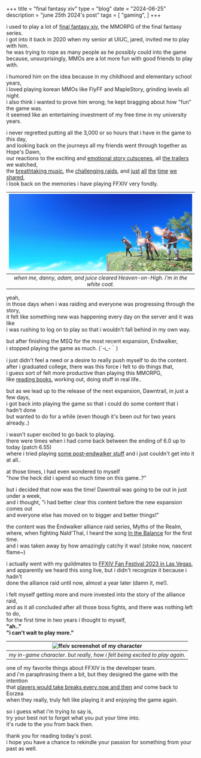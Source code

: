 +++
title = "final fantasy xiv"
type = "blog"
date = "2024-06-25"
description = "june 25th 2024's post"
tags = [
    "gaming",
]
+++

i used to play a lot of [final fantasy xiv](https://na.finalfantasyxiv.com/), the MMORPG of the final fantasy series.\
i got into it back in 2020 when my senior at UIUC, jared, invited me to play with him.\
he was trying to rope as many people as he possibly could into the game\
because, unsurprisingly, MMOs are a lot more fun with good friends to play with.

i humored him on the idea because in my childhood and elementary school years,\
i loved playing korean MMOs like FlyFF and MapleStory, grinding levels all night.\
i also think i wanted to prove him wrong; he kept bragging about how "fun" the game was.\
it seemed like an entertaining investment of my free time in my university years.

i never regretted putting all the 3,000 or so hours that i have in the game to this day,\
and looking back on the journeys all my friends went through together as Hope's Dawn,\
our reactions to the exciting and [emotional story cutscenes](https://ffxiv.consolegameswiki.com/wiki/The_Parting_Glass), all [the trailers](https://www.youtube.com/watch?v=4phUCJlomPo) we watched,\
the [breathtaking music](https://www.youtube.com/watch?v=BFGw1RI0Kts), the [challenging raids](https://ffxiv.consolegameswiki.com/wiki/Eden%27s_Promise_(Savage)), and [just](/images/me-n-rink.png) [all](/images/first-raid.png) [the](/images/e9s.png) [time](/images/e10s.png) [we](/images/e11s.png) [shared](/images/e12s-clear.png),\
i look back on the memories i have playing FFXIV very fondly.

| ![ffxiv screenshot of a dungeon](/images/hoh.png) | 
|:--:| 
| *when me, danny, adam, and juice cleared Heaven-on-High. i'm in the white coat.* |

yeah,\
in those days when i was raiding and everyone was progressing through the story,\
it felt like something new was happening every day on the server and it was like\
i was rushing to log on to play so that i wouldn't fall behind in my own way.

but after finishing the MSQ for the most recent expansion, Endwalker,\
i stopped playing the game as much. (´-ι_-｀)

i just didn't feel a need or a desire to really push myself to do the content.\
after i graduated college, there was this force i felt to do things that,\
i guess sort of felt more productive than playing this MMORPG,\
like [reading books](https://www.amazon.com/Atomic-Habits-Proven-Build-Break/dp/0735211299), working out, doing stuff in real life..

but as we lead up to the release of the next expansion, Dawntrail, in just a few days,\
i got back into playing the game so that i could do some content that i hadn't done\
but wanted to do for a while (even though it's been out for two years already..)

i wasn't super excited to go back to playing.\
there were times when i had come back between the ending of 6.0 up to today (patch 6.55)\
where i tried playing [some post-endwalker stuff](https://ffxiv.consolegameswiki.com/wiki/Pand%C3%A6monium) and i just couldn't get into it at all..

at those times, i had even wondered to myself\
"how the heck did i spend so much time on this game..?"

but i decided that now was the time! Dawntrail was going to be out in just under a week,\
and i thought, "i had better clear this content before the new expansion comes out\
and everyone else has moved on to bigger and better things!"

the content was the Endwalker alliance raid series, Myths of the Realm,\
where, when fighting Nald'Thal, I heard the song [In the Balance](https://www.youtube.com/watch?v=nih4x5hv89Q) for the first time.\
and i was taken away by how amazingly catchy it was! (stoke now, nascent flame~)

i actually went with my guildmates to [FFXIV Fan Festival 2023 in Las Vegas](https://youtu.be/nXHlSHMLAVI),\
and apparently we heard this song live, but i didn't recognize it because i hadn't\
done the alliance raid until now, almost a year later (damn it, me!).

i felt myself getting more and more invested into the story of the alliance raid,\
and as it all concluded after all those boss fights, and there was nothing left to do,\
for the first time in two years i thought to myself,\
**"ah.."**\
**"i can't wait to play more."**

| ![ffxiv screenshot of my character](/images/wow.png) | 
|:--:| 
| *my in-game character. but really, how i felt being excited to play again.* |

one of my favorite things about FFXIV is the developer team.\
and i'm paraphrasing them a bit, but they designed the game with the intention\
that [players would take breaks every now and then](https://old.reddit.com/r/ffxiv/comments/517ql0/a_player_asks_on_how_to_maintain_motivation_and/) and come back to Eorzea\
when they really, truly felt like playing it and enjoying the game again.

so i guess what i'm trying to say is,\
try your best not to forget what you put your time into.\
it's rude to the you from back then.

thank you for reading today's post.\
i hope you have a chance to rekindle your passion for something from your past as well.